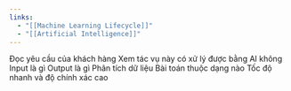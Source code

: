 ```yaml
---
links:
  - "[[Machine Learning Lifecycle]]"
  - "[[Artificial Intelligence]]"
---
```

Đọc yêu cầu của khách hàng
Xem tác vụ này có xử lý được bằng AI không
Input là gì
Output là gì
Phân tích dữ liệu
Bài toán thuộc dạng nào
Tốc độ nhanh và độ chính xác cao